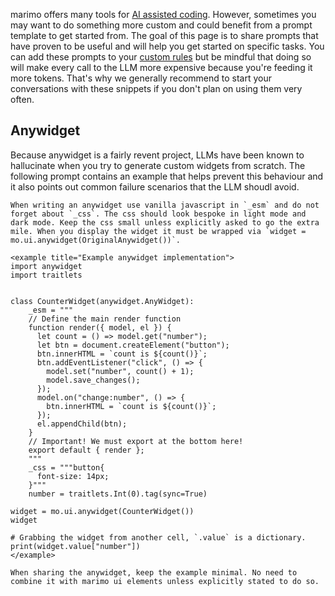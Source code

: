 marimo offers many tools for [AI assisted coding](https://docs.marimo.io/guides/editor_features/ai_completion/). However, sometimes you may want to do something more custom and could benefit from a prompt template to get started from. The goal of this page is to share prompts that have proven to be useful and will help you get started on specific tasks. You can add these prompts to your [custom rules](https://docs.marimo.io/guides/editor_features/ai_completion/?h=#custom-rules) but be mindful that doing so will make every call to the LLM more expensive because you're feeding it more tokens. That's why we generally recommend to start your conversations with these snippets if you don't plan on using them very often. 

## Anywidget

Because anywidget is a fairly revent project, LLMs have been known to hallucinate when you try to generate custom widgets from scratch. The following prompt contains an example that helps prevent this behaviour and it also points out common failure scenarios that the LLM shoudl avoid. 

```
When writing an anywidget use vanilla javascript in `_esm` and do not forget about `_css`. The css should look bespoke in light mode and dark mode. Keep the css small unless explicitly asked to go the extra mile. When you display the widget it must be wrapped via `widget = mo.ui.anywidget(OriginalAnywidget())`. 

<example title="Example anywidget implementation">
import anywidget
import traitlets


class CounterWidget(anywidget.AnyWidget):
    _esm = """
    // Define the main render function
    function render({ model, el }) {
      let count = () => model.get("number");
      let btn = document.createElement("button");
      btn.innerHTML = `count is ${count()}`;
      btn.addEventListener("click", () => {
        model.set("number", count() + 1);
        model.save_changes();
      });
      model.on("change:number", () => {
        btn.innerHTML = `count is ${count()}`;
      });
      el.appendChild(btn);
    }
    // Important! We must export at the bottom here!
    export default { render };
    """
    _css = """button{
      font-size: 14px;
    }"""
    number = traitlets.Int(0).tag(sync=True)

widget = mo.ui.anywidget(CounterWidget())
widget

# Grabbing the widget from another cell, `.value` is a dictionary. 
print(widget.value["number"])
</example>

When sharing the anywidget, keep the example minimal. No need to combine it with marimo ui elements unless explicitly stated to do so. 
```

